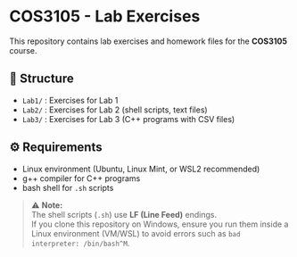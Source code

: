 # COS3105 - Lab Exercises

This repository contains lab exercises and homework files for the **COS3105** course.

## 📂 Structure
- `Lab1/` : Exercises for Lab 1
- `Lab2/` : Exercises for Lab 2 (shell scripts, text files)
- `Lab3/` : Exercises for Lab 3 (C++ programs with CSV files)

## ⚙️ Requirements
- Linux environment (Ubuntu, Linux Mint, or WSL2 recommended)
- g++ compiler for C++ programs
- bash shell for `.sh` scripts

> ⚠️ **Note:**  
> The shell scripts (`.sh`) use **LF (Line Feed)** endings.  
> If you clone this repository on Windows, ensure you run them inside a Linux environment (VM/WSL) to avoid errors such as `bad interpreter: /bin/bash^M`.
